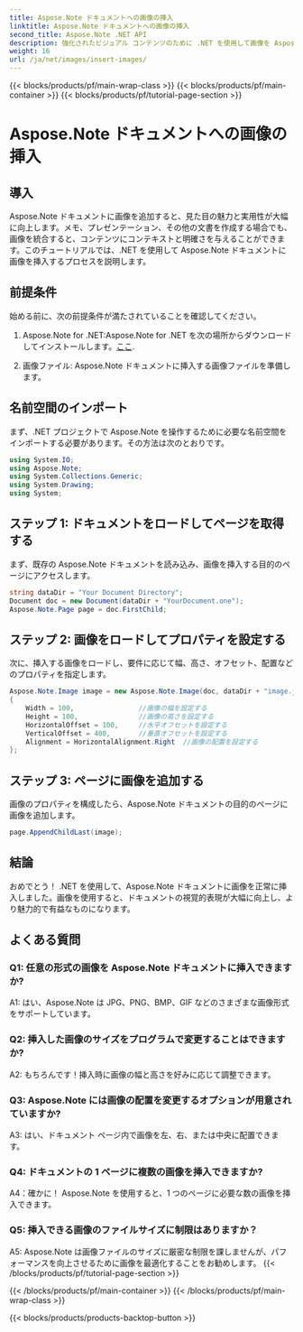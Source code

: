```yaml
---
title: Aspose.Note ドキュメントへの画像の挿入
linktitle: Aspose.Note ドキュメントへの画像の挿入
second_title: Aspose.Note .NET API
description: 強化されたビジュアル コンテンツのために .NET を使用して画像を Aspose.Note ドキュメントにシームレスに挿入する方法を学びます。簡単に統合するには、ステップバイステップのガイドに従ってください。
weight: 16
url: /ja/net/images/insert-images/
---
```


{{< blocks/products/pf/main-wrap-class >}}
{{< blocks/products/pf/main-container >}}
{{< blocks/products/pf/tutorial-page-section >}}

# Aspose.Note ドキュメントへの画像の挿入

## 導入

Aspose.Note ドキュメントに画像を追加すると、見た目の魅力と実用性が大幅に向上します。メモ、プレゼンテーション、その他の文書を作成する場合でも、画像を統合すると、コンテンツにコンテキストと明確さを与えることができます。このチュートリアルでは、.NET を使用して Aspose.Note ドキュメントに画像を挿入するプロセスを説明します。

## 前提条件

始める前に、次の前提条件が満たされていることを確認してください。

1.  Aspose.Note for .NET:Aspose.Note for .NET を次の場所からダウンロードしてインストールします。[ここ](https://releases.aspose.com/note/net/).
   
2. 画像ファイル: Aspose.Note ドキュメントに挿入する画像ファイルを準備します。

## 名前空間のインポート

まず、.NET プロジェクトで Aspose.Note を操作するために必要な名前空間をインポートする必要があります。その方法は次のとおりです。

```csharp
using System.IO;
using Aspose.Note;
using System.Collections.Generic;
using System.Drawing;
using System;
```

## ステップ 1: ドキュメントをロードしてページを取得する

まず、既存の Aspose.Note ドキュメントを読み込み、画像を挿入する目的のページにアクセスします。

```csharp
string dataDir = "Your Document Directory";
Document doc = new Document(dataDir + "YourDocument.one");
Aspose.Note.Page page = doc.FirstChild;
```

## ステップ 2: 画像をロードしてプロパティを設定する

次に、挿入する画像をロードし、要件に応じて幅、高さ、オフセット、配置などのプロパティを指定します。

```csharp
Aspose.Note.Image image = new Aspose.Note.Image(doc, dataDir + "image.jpg")
{
    Width = 100,                //画像の幅を設定する
    Height = 100,               //画像の高さを設定する
    HorizontalOffset = 100,     //水平オフセットを設定する
    VerticalOffset = 400,       //垂直オフセットを設定する
    Alignment = HorizontalAlignment.Right  //画像の配置を設定する
};
```

## ステップ 3: ページに画像を追加する

画像のプロパティを構成したら、Aspose.Note ドキュメントの目的のページに画像を追加します。

```csharp
page.AppendChildLast(image);
```

## 結論

おめでとう！ .NET を使用して、Aspose.Note ドキュメントに画像を正常に挿入しました。画像を使用すると、ドキュメントの視覚的表現が大幅に向上し、より魅力的で有益なものになります。

## よくある質問

### Q1: 任意の形式の画像を Aspose.Note ドキュメントに挿入できますか?

A1: はい、Aspose.Note は JPG、PNG、BMP、GIF などのさまざまな画像形式をサポートしています。

### Q2: 挿入した画像のサイズをプログラムで変更することはできますか?

A2: もちろんです！挿入時に画像の幅と高さを好みに応じて調整できます。

### Q3: Aspose.Note には画像の配置を変更するオプションが用意されていますか?

A3: はい、ドキュメント ページ内で画像を左、右、または中央に配置できます。

### Q4: ドキュメントの 1 ページに複数の画像を挿入できますか?

A4：確かに！ Aspose.Note を使用すると、1 つのページに必要な数の画像を挿入できます。

### Q5: 挿入できる画像のファイルサイズに制限はありますか？

A5: Aspose.Note は画像ファイルのサイズに厳密な制限を課しませんが、パフォーマンスを向上させるために画像を最適化することをお勧めします。
{{< /blocks/products/pf/tutorial-page-section >}}

{{< /blocks/products/pf/main-container >}}
{{< /blocks/products/pf/main-wrap-class >}}

{{< blocks/products/products-backtop-button >}}
